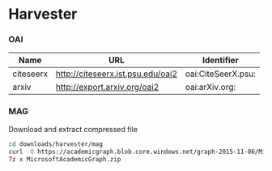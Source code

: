 <h1>Harvester</h1>

### OAI

|Name|URL|Identifier|
|----|---|----------|
|citeseerx|http://citeseerx.ist.psu.edu/oai2|oai:CiteSeerX.psu:|
|arxiv|http://export.arxiv.org/oai2|oai:arXiv.org:|

### MAG

Download and extract compressed file
```bash
cd downloads/harvester/mag
curl -O https://academicgraph.blob.core.windows.net/graph-2015-11-06/MicrosoftAcademicGraph.zip
7z x MicrosoftAcademicGraph.zip
```